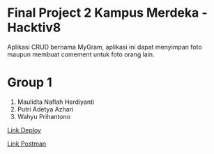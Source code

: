 # Final Project 2 Kampus Merdeka - Hacktiv8 
Aplikasi CRUD bernama MyGram, aplikasi ini dapat menyimpan foto maupun membuat comement untuk foto orang lain. 

# Group 1
  1. Maulidta Naflah Herdiyanti 
  2. Putri Adetya Azhari 
  3. Wahyu Prihantono 
  
<a href='https://fp-mygram.herokuapp.com/'>Link Deploy</a>

<a href='https://documenter.getpostman.com/view/19044630/2s8YepssTh#e448018b-71fb-419d-badc-58af15e35a72/'>Link Postman</a>
 
